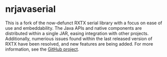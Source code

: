 # nrjavaserial

This is a fork of the now-defunct RXTX serial library with a focus on ease of use and embeddability. The Java APIs and native components are distributed within a single JAR, easing integration with other projects. Additionally, numerious issues found within the last released version of RXTX have been resolved, and new features are being added. For more information, see the [GitHub project](https://github.com/NeuronRobotics/nrjavaserial).
